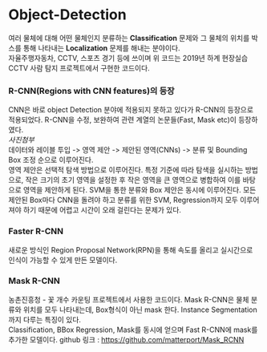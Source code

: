 # Object-Detection  
여러 물체에 대해 어떤 물체인지 분류하는 **Classification** 문제와 그 물체의 위치를 박스를 통해 나타내는 **Localization** 문제를 해내는 분야이다.  
자율주행자동차, CCTV, 스포츠 경기 등에 쓰이며 위 코드는 2019년 하계 현장실습 CCTV 사람 탐지 프로젝트에서 구현한 코드이다.  

### R-CNN(Regions with CNN features)의 등장
CNN은 바로 object Detection 분야에 적용되지 못하고 있다가 R-CNN의 등장으로 적용되었다. R-CNN을 수정, 보완하여 관련 계열의 논문들(Fast, Mask etc)이 등장하였다.  
*사진첨부*  
데이터와 레이블 투입 -> 영역 제안 -> 제안된 영역(CNNs) -> 분류 및 Bounding Box 조정 순으로 이루어진다.  
영역 제안은 선택적 탐색 방법으로 이루어진다. 특정 기준에 따라 탐색을 실시하는 방법으로, 작은 크기의 초기 영역을 설정한 후 작은 영역을 큰 영역으로 병합하여 이를 바탕으로 영역을 제안하게 된다. SVM을 통한 분류와 Box 제안은 동시에 이루어진다. 
모든 제안된 Box마다 CNN을 돌려야 하고 분류를 위한 SVM, Regression까지 모두 이루어져야 하기 때문에 어렵고 시간이 오래 걸린다는 문제가 있다.

### Faster R-CNN  
새로운 방식인 Region Proposal Network(RPN)을 통해 속도를 올리고 실시간으로 인식이 가능할 수 있게 만든 모델이다. 



### Mask R-CNN

농촌진흥청 - 꽃 개수 카운팅 프로젝트에서 사용한 코드이다. Mask R-CNN은 물체 분류와 위치를 모두 나타내는데, Box형식이 아닌 mask 한다. Instance Segmentation까지 다루는 특징이 있다.   
Classification, BBox Regression, Mask를 동시에 얻으며 Fast R-CNN에 mask를 추가한 모델이다. 
github 링크 : https://github.com/matterport/Mask_RCNN
